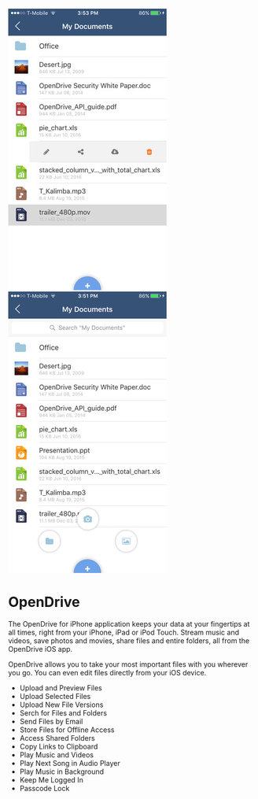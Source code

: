 ![OpenDrive ScreenShot1](1.jpeg)
![OpenDrive ScreenShot2](2.jpeg)

# OpenDrive

The OpenDrive for iPhone application keeps your data at your fingertips at all times, right from your iPhone, iPad or iPod Touch. Stream music and videos, save photos and movies, share files and entire folders, all from the OpenDrive iOS app.

OpenDrive allows you to take your most important files with you wherever you go. You can even edit files directly from your iOS device.

* Upload and Preview Files
* Upload Selected Files
* Upload New File Versions
* Serch for Files and Folders
* Send Files by Email
* Store Files for Offline Access
* Access Shared Folders
* Copy Links to Clipboard
* Play Music and Videos
* Play Next Song in Audio Player
* Play Music in Background
* Keep Me Logged In
* Passcode Lock
